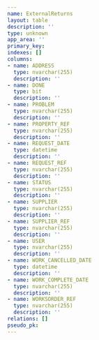 ```yaml
---
name: ExternalReturns
layout: table
description: ''
type: unknown
app_area: ''
primary_key: 
indexes: []
columns:
- name: ADDRESS
  type: nvarchar(255)
  description: ''
- name: DONE
  type: bit
  description: ''
- name: PROBLEM
  type: nvarchar(255)
  description: ''
- name: PROPERTY_REF
  type: nvarchar(255)
  description: ''
- name: REQUEST_DATE
  type: datetime
  description: ''
- name: REQUEST_REF
  type: nvarchar(255)
  description: ''
- name: STATUS
  type: nvarchar(255)
  description: ''
- name: SUPPLIER
  type: nvarchar(255)
  description: ''
- name: SUPPLIER_REF
  type: nvarchar(255)
  description: ''
- name: USER
  type: nvarchar(255)
  description: ''
- name: WORK_CANCELLED_DATE
  type: datetime
  description: ''
- name: WORK_COMPLETE_DATE
  type: nvarchar(255)
  description: ''
- name: WORKSORDER_REF
  type: nvarchar(255)
  description: ''
relations: []
pseudo_pk: 
---
```


